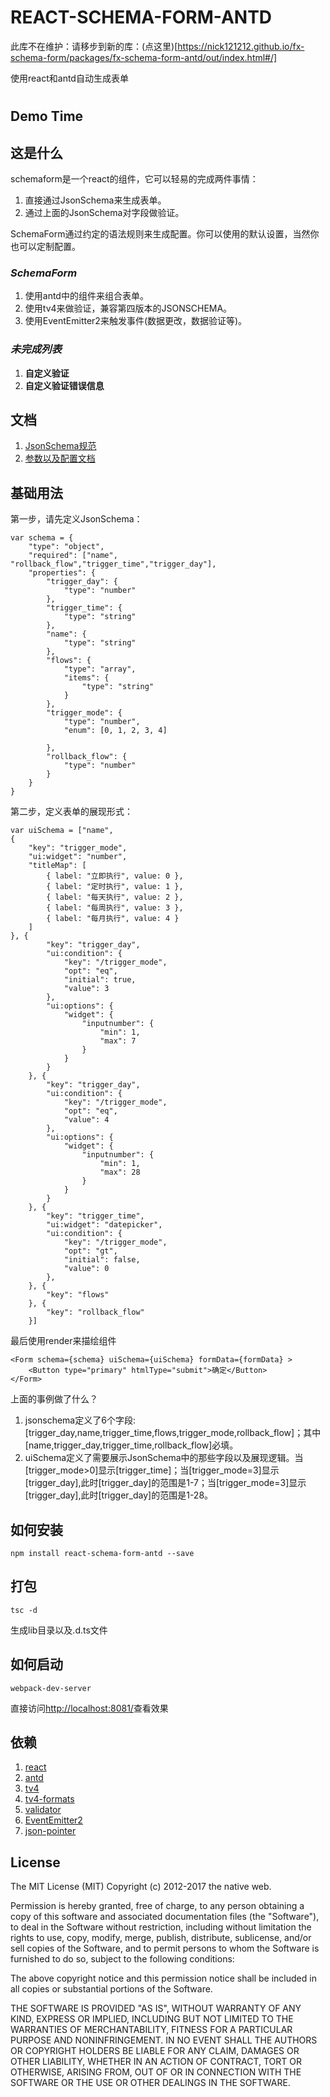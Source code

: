 # REACT-SCHEMA-FORM-ANTD

此库不在维护：请移步到新的库：(点这里)[https://nick121212.github.io/fx-schema-form/packages/fx-schema-form-antd/out/index.html#/]

使用react和antd自动生成表单
#
## Demo Time

## 这是什么
schemaform是一个react的组件，它可以轻易的完成两件事情：
1. 直接通过JsonSchema来生成表单。 
2. 通过上面的JsonSchema对字段做验证。

SchemaForm通过约定的语法规则来生成配置。你可以使用的默认设置，当然你也可以定制配置。

### *SchemaForm*
1. 使用antd中的组件来组合表单。
2. 使用tv4来做验证，兼容第四版本的JSONSCHEMA。
3. 使用EventEmitter2来触发事件(数据更改，数据验证等)。

### *未完成列表*
1. **自定义验证**
2. **自定义验证错误信息**

## 文档

1. [JsonSchema规范](http://json-schema.org/)
2. [参数以及配置文档](https://github.com/nick121212/react-schema-form-antd/blob/master/docs/index.md)

## 基础用法
第一步，请先定义JsonSchema：
```
var schema = {
    "type": "object",
    "required": ["name", "rollback_flow","trigger_time","trigger_day"],
    "properties": {
        "trigger_day": {
            "type": "number"
        },
        "trigger_time": {
            "type": "string"
        },
        "name": {
            "type": "string"
        },
        "flows": {
            "type": "array",
            "items": {
                "type": "string"
            }
        },
        "trigger_mode": {
            "type": "number",
            "enum": [0, 1, 2, 3, 4]

        },
        "rollback_flow": {
            "type": "number"
        }
    }
}
```
第二步，定义表单的展现形式：
```
var uiSchema = ["name", 
{
    "key": "trigger_mode",
    "ui:widget": "number",
    "titleMap": [
        { label: "立即执行", value: 0 },
        { label: "定时执行", value: 1 },
        { label: "每天执行", value: 2 },
        { label: "每周执行", value: 3 },
        { label: "每月执行", value: 4 }
    ]
}, {
        "key": "trigger_day",
        "ui:condition": {
            "key": "/trigger_mode",
            "opt": "eq",
            "initial": true,
            "value": 3
        },
        "ui:options": {
            "widget": {
                "inputnumber": {
                    "min": 1,
                    "max": 7
                }
            }
        }
    }, {
        "key": "trigger_day",
        "ui:condition": {
            "key": "/trigger_mode",
            "opt": "eq",
            "value": 4
        },
        "ui:options": {
            "widget": {
                "inputnumber": {
                    "min": 1,
                    "max": 28
                }
            }
        }
    }, {
        "key": "trigger_time",
        "ui:widget": "datepicker",
        "ui:condition": {
            "key": "/trigger_mode",
            "opt": "gt",
            "initial": false,
            "value": 0
        },
    }, {
        "key": "flows"
    }, {
        "key": "rollback_flow"
    }]
```

最后使用render来描绘组件
```
<Form schema={schema} uiSchema={uiSchema} formData={formData} >
    <Button type="primary" htmlType="submit">确定</Button>
</Form>
```

上面的事例做了什么？
1. jsonschema定义了6个字段:[trigger_day,name,trigger_time,flows,trigger_mode,rollback_flow]；其中[name,trigger_day,trigger_time,rollback_flow]必填。
2. uiSchema定义了需要展示JsonSchema中的那些字段以及展现逻辑。当[trigger_mode>0]显示[trigger_time]；当[trigger_mode=3]显示[trigger_day],此时[trigger_day]的范围是1-7；当[trigger_mode=3]显示[trigger_day],此时[trigger_day]的范围是1-28。

## 如何安装

```
npm install react-schema-form-antd --save
```

## 打包

```
tsc -d
```
生成lib目录以及.d.ts文件

## 如何启动
```
webpack-dev-server
```
直接访问[http://localhost:8081/](http://localhost:8081/)查看效果

## 依赖
1. [react](https://github.com/facebook/react)
2. [antd](https://github.com/ant-design/ant-design)
3. [tv4](https://github.com/geraintluff/tv4)
4. [tv4-formats](https://github.com/ikr/tv4-formats)
5. [validator](https://github.com/chriso/validator.js)
6. [EventEmitter2](https://github.com/asyncly/EventEmitter2)
7. [json-pointer](https://github.com/manuelstofer/json-pointer)

## License
The MIT License (MIT) Copyright (c) 2012-2017 the native web.

Permission is hereby granted, free of charge, to any person obtaining a copy of this software and associated documentation files (the "Software"), to deal in the Software without restriction, including without limitation the rights to use, copy, modify, merge, publish, distribute, sublicense, and/or sell copies of the Software, and to permit persons to whom the Software is furnished to do so, subject to the following conditions:

The above copyright notice and this permission notice shall be included in all copies or substantial portions of the Software.

THE SOFTWARE IS PROVIDED "AS IS", WITHOUT WARRANTY OF ANY KIND, EXPRESS OR IMPLIED, INCLUDING BUT NOT LIMITED TO THE WARRANTIES OF MERCHANTABILITY, FITNESS FOR A PARTICULAR PURPOSE AND NONINFRINGEMENT. IN NO EVENT SHALL THE AUTHORS OR COPYRIGHT HOLDERS BE LIABLE FOR ANY CLAIM, DAMAGES OR OTHER LIABILITY, WHETHER IN AN ACTION OF CONTRACT, TORT OR OTHERWISE, ARISING FROM, OUT OF OR IN CONNECTION WITH THE SOFTWARE OR THE USE OR OTHER DEALINGS IN THE SOFTWARE.
